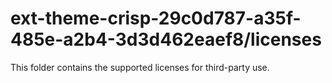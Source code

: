 # ext-theme-crisp-29c0d787-a35f-485e-a2b4-3d3d462eaef8/licenses

This folder contains the supported licenses for third-party use.
